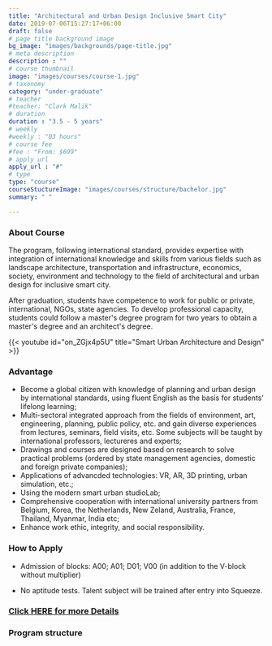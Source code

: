 ```yaml
---
title: "Architectural and Urban Design Inclusive Smart City"
date: 2019-07-06T15:27:17+06:00
draft: false
# page title background image
bg_image: "images/backgrounds/page-title.jpg"
# meta description
description : ""
# course thumbnail
image: "images/courses/course-1.jpg"
# taxonomy
category: "under-graduate"
# teacher
#teacher: "Clark Malik"
# duration
duration : "3.5 - 5 years"
# weekly
#weekly : "03 hours"
# course fee
#fee : "From: $699"
# apply url
apply_url : "#"
# type
type: "course"
courseStuctureImage: "images/courses/structure/bachelor.jpg"
summary: " "

---
```



### About Course

The program, following international standard, provides expertise with integration of international knowledge and skills from various fields such as landscape architecture, transportation and infrastructure, economics, society, environment and technology to the field of architectural and urban design for inclusive smart city.

After graduation, students have competence to work for public or private, international, NGOs, state agencies. To develop professional capacity, students could follow a master's degree program  for two years to obtain a master's degree and an architect's degree.

{{< youtube id="on_ZGjx4p5U" title="Smart Urban Architecture and Design" >}}

### Advantage

*	Become a global citizen with knowledge of planning and urban design by international standards, using fluent English as the basis for students’ lifelong learning;
*	Multi-sectoral integrated approach from the fields of environment, art, engineering, planning, public policy, etc. and gain diverse experiences from lectures, seminars, field visits, etc. Some subjects will be taught by international professors, lectureres and experts;
*	Drawings and courses are designed based on research to solve practical problems (ordered by state management agencies, domestic and foreign private companies);
*	Applications of advancded technologies: VR, AR, 3D printing, urban simulation, etc.;
*	Using the modern smart urban studioLab;
*	Comprehensive cooperation with international university partners from Belgium, Korea, the Netherlands, New Zeland, Australia, France, Thailand, Myanmar, India etc;
*	Enhance work ethic, integrity, and social responsibility.


### How to Apply

* Admission of blocks: A00; A01; D01; V00 (in addition to the V-block without multiplier)

* No aptitude tests. Talent subject will be trained after entry into Squeeze.

### [Click HERE for more Details](https://www.ueh.edu.vn/dao-tao/dai-hoc-chinh-quy/cu-nhan-chinh-quy-chuan/kien-truc-va-thiet-ke-do-thi-thong-minh/?fbclid=IwAR2NpSrtyKgf7cPVM--jJOa42jbvd-inHWMR1ULdk9jFbr3KvYR_8rTCuDU)


### Program structure 